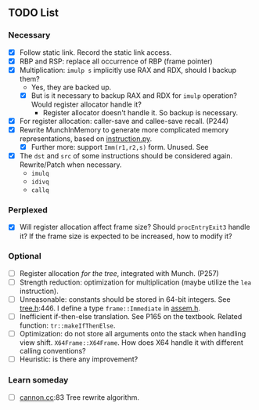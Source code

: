 ## TODO List

### Necessary

- [x] Follow static link. Record the static link access.
- [x] RBP and RSP: replace all occurrence of RBP (frame pointer)
- [x] Multiplication: `imulp s` implicitly use RAX and RDX, should I backup them?
  - Yes, they are backed up.
  - [x] But is it necessary to backup RAX and RDX for `imulp` operation? Would register allocator handle it?
    - Register allocator doesn't handle it. So backup is necessary.
- [x] For register allocation: caller-save and callee-save recall. (P244)
- [x] Rewrite MunchInMemory to generate more complicated memory representations, based on [instruction.py](../scripts/lab5_test/instruction.py).
  - [x] Further more: support `Imm(r1,r2,s)` form.
    Unused. See
- [x] The `dst` and `src` of some instructions should be considered again. Rewrite/Patch when necessary.
  - `imulq`
  - `idivq`
  - `callq`

### Perplexed

- [x] Will register allocation affect frame size? Should `procEntryExit3` handle it? If the frame size is expected to be increased, how to modify it?

### Optional

- [ ] Register allocation _for the tree_, integrated with Munch. (P257)
- [ ] Strength reduction: optimization for multiplication (maybe utilize the `lea` instruction).
- [ ] Unreasonable: constants should be stored in 64-bit integers. See [tree.h](../src/tiger/translate/tree.h):446. I define a type `frame::Immediate` in [assem.h](../src/tiger/codegen/assem.h).
- [ ] Inefficient if-then-else translation. See P165 on the textbook. Related function: `tr::makeIfThenElse`.
- [ ] Optimization: do not store all arguments onto the stack when handling view shift. `X64Frame::X64Frame`. How does X64 handle it with different calling conventions?
- [ ] Heuristic: is there any improvement?

### Learn someday

- [ ] [cannon.cc](../src/tiger/canon/canon.cc):83 Tree rewrite algorithm.
